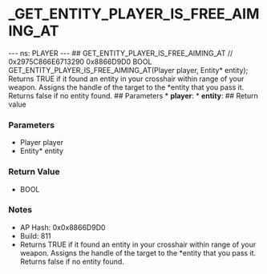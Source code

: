 # _GET_ENTITY_PLAYER_IS_FREE_AIMING_AT

--- ns: PLAYER --- ## GET_ENTITY_PLAYER_IS_FREE_AIMING_AT  // 0x2975C866E6713290 0x8866D9D0 BOOL GET_ENTITY_PLAYER_IS_FREE_AIMING_AT(Player player, Entity* entity);  Returns TRUE if it found an entity in your crosshair within range of your weapon. Assigns the handle of the target to the *entity that you pass it. Returns false if no entity found.  ## Parameters * **player**: * **entity**:  ## Return value

### Parameters
* Player player
* Entity* entity

### Return Value
* BOOL

### Notes
* AP Hash: 0x0x8866D9D0
* Build: 811
* Returns TRUE if it found an entity in your crosshair within range of your weapon. Assigns the handle of the target to the *entity that you pass it.
Returns false if no entity found.

